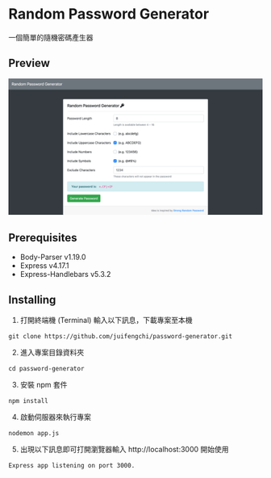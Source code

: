 # Random Password Generator

一個簡單的隨機密碼產生器

## Preview

![](preview.png)

## Prerequisites

- Body-Parser v1.19.0
- Express v4.17.1
- Express-Handlebars v5.3.2

## Installing

1. 打開終端機 (Terminal) 輸入以下訊息，下載專案至本機

```
git clone https://github.com/juifengchi/password-generator.git
```

2. 進入專案目錄資料夾

```
cd password-generator
```

3. 安裝 npm 套件

```
npm install
```

4. 啟動伺服器來執行專案

```
nodemon app.js
```

5. 出現以下訊息即可打開瀏覽器輸入 http://localhost:3000 開始使用

```
Express app listening on port 3000.
```
